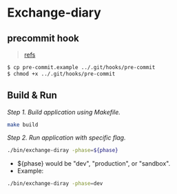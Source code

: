 # Exchange-diary

## precommit hook

> [refs](https://tutorialedge.net/golang/improving-go-workflow-with-git-hooks/)

```bash
$ cp pre-commit.example ../.git/hooks/pre-commit
$ chmod +x ../.git/hooks/pre-commit
```

## Build & Run

_Step 1. Build application using Makefile._

```sh
make build
```

_Step 2. Run application with specific flag._

```sh
./bin/exchange-diray -phase=${phase}
```

- ${phase} would be "dev", "production", or "sandbox".
- Example:

```sh
./bin/exchange-diray -phase=dev
```
